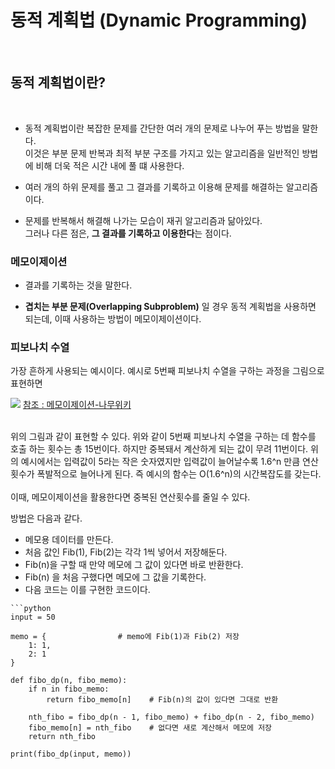 # 동적 계획법 (Dynamic Programming)


<br>

## 동적 계획법이란?
<br>

- 동적 계획법이란 복잡한 문제를 간단한 여러 개의 문제로 나누어 푸는 방법을 말한다.<br>
이것은 부분 문제 반복과 최적 부분 구조를 가지고 있는 알고리즘을 일반적인 방법에 비해 더욱 적은 시간 내에 풀 떄 사용한다.

- 여러 개의 하위 문제를 풀고 그 결과를 기록하고 이용해 문제를 해결하는 알고리즘이다.

- 문제를 반복해서 해결해 나가는 모습이 재귀 알고리즘과 닮아있다.<br>
그러나 다른 점은, **그 결과를 기록하고 이용한다**는 점이다.

### 메모이제이션

- 결과를 기록하는 것을 말한다.

- **겹치는 부분 문제(Overlapping Subproblem)** 일 경우 동적 계획법을 사용하면 되는데, 이때 사용하는 방법이 메모이제이션이다.

### 피보나치 수열

가장 흔하게 사용되는 예시이다. 예시로 5번째 피보나치 수열을 구하는 과정을 그림으로 표현하면

<img src="https://github.com/DabinLim/Today-I-Learned/blob/master/images/fibo_example"> [참조 : 메모이제이션-나무위키](https://namu.wiki/w/%EB%A9%94%EB%AA%A8%EC%9D%B4%EC%A0%9C%EC%9D%B4%EC%85%98)


<br>
위의 그림과 같이 표현할 수 있다.
위와 같이 5번째 피보나치 수열을 구하는 데 함수를 호출 하는 횟수는 총 15번이다.
하지만 중복돼서 계산하게 되는 값이 무려 11번이다.
위의 예시에서는 입력값이 5라는 작은 숫자였지만 입력값이 늘어날수록 1.6^n 만큼 연산횟수가 폭발적으로 늘어나게 된다.
즉 예시의 함수는 O(1.6^n)의 시간복잡도를 갖는다.
<br><br>
이때, 메모이제이션을 활용한다면 중복된 연산횟수를 줄일 수 있다.

방법은 다음과 같다.

- 메모용 데이터를 만든다.
- 처음 값인 Fib(1), Fib(2)는 각각 1씩 넣어서 저장해둔다.
- Fib(n)을 구할 때 만약 메모에 그 값이 있다면 바로 반환한다.
- Fib(n) 을 처음 구했다면 메모에 그 값을 기록한다.
- 다음 코드는 이를 구현한 코드이다.

```
```python
input = 50

memo = {                # memo에 Fib(1)과 Fib(2) 저장
    1: 1,
    2: 1
}

def fibo_dp(n, fibo_memo):
    if n in fibo_memo:
        return fibo_memo[n]    # Fib(n)의 값이 있다면 그대로 반환

    nth_fibo = fibo_dp(n - 1, fibo_memo) + fibo_dp(n - 2, fibo_memo)
    fibo_memo[n] = nth_fibo    # 없다면 새로 계산해서 메모에 저장
    return nth_fibo

print(fibo_dp(input, memo))
```




